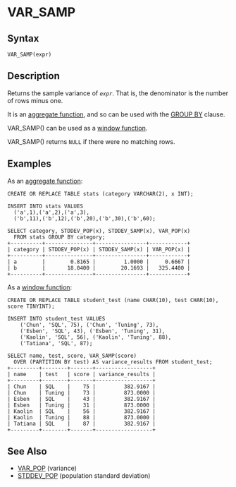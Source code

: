
# VAR_SAMP

## Syntax


```
VAR_SAMP(expr)
```


## Description


Returns the sample variance of *`expr`*. That is, the denominator is the number of rows minus one.


It is an [aggregate function](README.md), and so can be used with the [GROUP BY](../../data-manipulation/selecting-data/group-by.md) clause.


VAR_SAMP() can be used as a [window function](../special-functions/window-functions/README.md).


VAR_SAMP() returns `NULL` if there were no matching rows.


## Examples


As an [aggregate function](README.md):


```
CREATE OR REPLACE TABLE stats (category VARCHAR(2), x INT);

INSERT INTO stats VALUES 
  ('a',1),('a',2),('a',3),
  ('b',11),('b',12),('b',20),('b',30),('b',60);

SELECT category, STDDEV_POP(x), STDDEV_SAMP(x), VAR_POP(x) 
  FROM stats GROUP BY category;
+----------+---------------+----------------+------------+
| category | STDDEV_POP(x) | STDDEV_SAMP(x) | VAR_POP(x) |
+----------+---------------+----------------+------------+
| a        |        0.8165 |         1.0000 |     0.6667 |
| b        |       18.0400 |        20.1693 |   325.4400 |
+----------+---------------+----------------+------------+
```

As a [window function](../special-functions/window-functions/README.md):


```
CREATE OR REPLACE TABLE student_test (name CHAR(10), test CHAR(10), score TINYINT);

INSERT INTO student_test VALUES 
    ('Chun', 'SQL', 75), ('Chun', 'Tuning', 73), 
    ('Esben', 'SQL', 43), ('Esben', 'Tuning', 31), 
    ('Kaolin', 'SQL', 56), ('Kaolin', 'Tuning', 88), 
    ('Tatiana', 'SQL', 87);

SELECT name, test, score, VAR_SAMP(score) 
  OVER (PARTITION BY test) AS variance_results FROM student_test;
+---------+--------+-------+------------------+
| name    | test   | score | variance_results |
+---------+--------+-------+------------------+
| Chun    | SQL    |    75 |         382.9167 |
| Chun    | Tuning |    73 |         873.0000 |
| Esben   | SQL    |    43 |         382.9167 |
| Esben   | Tuning |    31 |         873.0000 |
| Kaolin  | SQL    |    56 |         382.9167 |
| Kaolin  | Tuning |    88 |         873.0000 |
| Tatiana | SQL    |    87 |         382.9167 |
+---------+--------+-------+------------------+
```

## See Also


* [VAR_POP](var_pop.md) (variance)
* [STDDEV_POP](stddev_pop.md) (population standard deviation)

